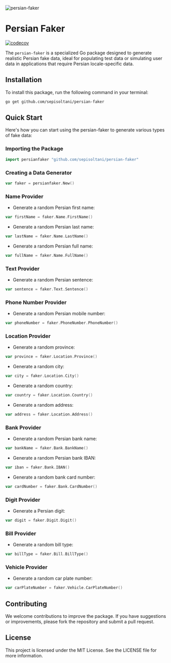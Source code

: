 ![persian-faker](https://socialify.git.ci/sepisoltani/persian-faker/image?description=1&font=Inter&forks=1&issues=1&language=1&name=1&owner=1&pattern=Circuit%20Board&pulls=1&stargazers=1&theme=Light)

# Persian Faker

[![codecov](https://codecov.io/gh/sepisoltani/persian-faker/graph/badge.svg?token=H0C0NFE9PM)](https://codecov.io/gh/sepisoltani/persian-faker)

The `persian-faker` is a specialized Go package designed to generate realistic Persian fake data, ideal for populating
test data or simulating user data in applications that require Persian locale-specific data.

## Installation

To install this package, run the following command in your terminal:

```bash
go get github.com/sepisoltani/persian-faker
```

## Quick Start

Here's how you can start using the persian-faker to generate various types of fake data:

### Importing the Package

```go
import persianfaker "github.com/sepisoltani/persian-faker"
```

### Creating a Data Generator

```go
var faker = persianfaker.New()
```

### Name Provider

* Generate a random Persian first name:

```go
var firstName = faker.Name.FirstName()
```

* Generate a random Persian last name:

```go
var lastName = faker.Name.LastName()
```

* Generate a random Persian full name:

```go
var fullName = faker.Name.FullName()
```


### Text Provider

* Generate a random Persian sentence:

```go
var sentence = faker.Text.Sentence()
```

### Phone Number Provider

* Generate a random Persian mobile number:

```go
var phoneNumber = faker.PhoneNumber.PhoneNumber()
```

### Location Provider

* Generate a random province:

```go
var province = faker.Location.Province()
```

* Generate a random city:

```go
var city = faker.Location.City()
```

* Generate a random country:

```go
var country = faker.Location.Country()
```

* Generate a random address:

```go
var address = faker.Location.Address()
```

### Bank Provider

* Generate a random Persian bank name:

```go
var bankName = faker.Bank.BankName()
```

* Generate a random Persian bank IBAN:

```go
var iban = faker.Bank.IBAN()
```

* Generate a random bank card number:

```go
var cardNumber = faker.Bank.CardNumber()
```

### Digit Provider

* Generate a Persian digit:

```go
var digit = faker.Digit.Digit()
```

### Bill Provider

* Generate a random bill type:

```go
var billType = faker.Bill.BillType()
```

### Vehicle Provider

* Generate a random car plate number:

```go
var carPlateNumber = faker.Vehicle.CarPlateNumber()
```

## Contributing

We welcome contributions to improve the package. If you have suggestions or improvements, please fork the repository and
submit a pull request.

## License

This project is licensed under the MIT License. See the LICENSE file for more information.
